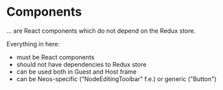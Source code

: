 # Components

... are React components which do not depend on the Redux store.

Everything in here:

* must be React components
* should not have dependencies to Redux store
* can be used both in Guest and Host frame
* can be Neos-specific ("NodeEditingToolbar" f.e.) or generic ("Button")
